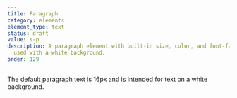 ```yaml
---
title: Paragraph
category: elements
element_type: text
status: draft
value: s-p
description: A paragraph element with built-in size, color, and font-family. To be
  used with a white background.
order: 129
---
```

<p class="s-p">The default paragraph text is 16px and is intended for text on a white background.</p>